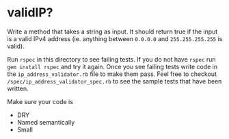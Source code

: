 # validIP?

Write a method that takes a string as input. It should return true if
the input is a valid IPv4 address (ie. anything between `0.0.0.0` and
`255.255.255.255` is valid).

Run `rspec` in this directory to see failing tests. If you do not have `rspec` run `gem install rspec` and try it again. Once you see failing tests write code in the `ip_address_validator.rb` file to make them pass. Feel free to checkout `/spec/ip_address_validator_spec.rb` to see the sample tests that have been written.

Make sure your code is
* DRY
* Named semantically
* Small
